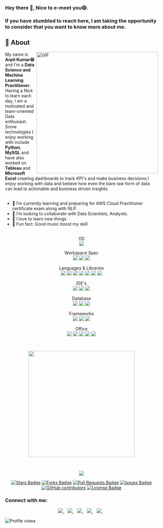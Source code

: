 <p align='center'>

### Hey there 👋, Nice to e-meet you😄.<br>
### If you have stumbled to reach here, I am taking the opportunity to consider that you want to know more about me.<br>
  
## 🧐 About
<img align="right" alt="GIF" src="https://physicsgurukul.files.wordpress.com/2019/02/character-1.gif" width="400px" />
  
My name is **Arpit Kumar😄** and I'm a **Data Science and Machine Learning Practitioner**. Having a Nick to learn each day, I am a motivated and team-oriented Data enthusiast. Some technologies I enjoy working with include **Python**, **MySQL** and have also worked on **Tableau** and **Microsoft Excel** creating dashboards to track KPI's and make business decisions.I enjoy working with data and believe how even the bare raw form of data can lead to actionable and business driven insights.<br><br>
- 🔭 I’m currently learning and preparing for AWS Cloud Practitioner certificate exam along with NLP.<br>
- 👯 I’m looking to collaborate with Data Scientists, Analysts.<br>
- 🌱  I love to learn new things. <br>
- 🎨  Fun fact: Good music boost my skill.<br><br>
<p align='center'>
  OS<br>
<img src="https://img.shields.io/badge/Windows-0078D6?style=for-the-badge&logo=windows&logoColor=white}" />
</p>
<p align='center'>
  Workspace Spec<br>
  <img src="https://img.shields.io/badge/Intel-Core_i5_10th-0071C5?style=for-the-badge&logo=intel&logoColor=white}" />
  <img src="https://img.shields.io/badge/RAM-16GB-%230071C5.svg?&style=for-the-badge&logoColor=white" />
  <img src="https://img.shields.io/badge/nvidia-gtx%201650-%2376B900.svg?&style=for-the-badge&logo=nvidia&logoColor=white" />
</p>
<p align='center'>
  Languages & Libraries<br>
  <img src="https://img.shields.io/badge/Python-FFD43B?style=for-the-badge&logo=python&logoColor=darkgreen}" />
  <img src="https://img.shields.io/badge/Numpy-777BB4?style=for-the-badge&logo=numpy&logoColor=white}" />
  <img src="https://img.shields.io/badge/Pandas-2C2D72?style=for-the-badge&logo=pandas&logoColor=white}" />
  <img src="https://img.shields.io/badge/Plotly-239120?style=for-the-badge&logo=plotly&logoColor=white}" />
  <img src="https://img.shields.io/badge/Keras-D00000?style=for-the-badge&logo=Keras&logoColor=white}" />
  <img src="https://img.shields.io/badge/HTML-239120?style=for-the-badge&logo=html5&logoColor=white}" />
  <img src="https://img.shields.io/badge/CSS-239120?&style=for-the-badge&logo=css3&logoColor=white}" />
</p>
<p align='center'>
  IDE's<br>
  <img src="https://img.shields.io/badge/Spyder-838485?style=for-the-badge&logo=spyder%20ide&logoColor=maroon}" />
  <img src="https://img.shields.io/badge/Colab-F9AB00?style=for-the-badge&logo=googlecolab&color=525252}" />
  <img src="https://img.shields.io/badge/Visual_Studio_Code-0078D4?style=for-the-badge&logo=visual%20studio%20code&logoColor=white}" />
 </p>
<p align='center'>
  Database<br>
  <img src="https://img.shields.io/badge/MySQL-00000F?style=for-the-badge&logo=mysql&logoColor=white}" />
  <img src="https://img.shields.io/badge/Microsoft%20SQL%20Sever-CC2927?style=for-the-badge&logo=microsoft%20sql%20server&logoColor=white}" />
  <img src="https://img.shields.io/badge/PostgreSQL-316192?style=for-the-badge&logo=postgresql&logoColor=white}" />
 </p>
<p align='center'>
  Frameworks<br>
  <img src="https://img.shields.io/badge/Jupyter-F37626.svg?&style=for-the-badge&logo=Jupyter&logoColor=white}" />
  <img src="https://img.shields.io/badge/Flask-000000?style=for-the-badge&logo=flask&logoColor=white}" />
  <img src="https://img.shields.io/badge/conda-342B029.svg?&style=for-the-badge&logo=anaconda&logoColor=white}" />
 </p>
<p align='center'>
  Office<br>
 <img src="https://img.shields.io/badge/Microsoft_Excel-217346?style=for-the-badge&logo=microsoft-excel&logoColor=white}" />
 <img src="https://img.shields.io/badge/Microsoft_PowerPoint-B7472A?style=for-the-badge&logo=microsoft-powerpoint&logoColor=white}" />
 <img src="https://img.shields.io/badge/Microsoft_Word-2B579A?style=for-the-badge&logo=microsoft-word&logoColor=white}" />
 <img src="https://img.shields.io/badge/Microsoft_Office-D83B01?style=for-the-badge&logo=microsoft-office&logoColor=white}" />
 <img src="https://img.shields.io/badge/Google%20Sheets-34A853?style=for-the-badge&logo=google-sheets&logoColor=white}" /><br>
</p><br>

<p align='center'>
  <a href="#"><img src="https://github-readme-stats.vercel.app/api?username=Arpit-DS&show_icons=true&count_private=true&theme=buefy" width="350"></a>  
</p><br>

<p align='center'>
  <a href="#"><img src="https://github-readme-stats.vercel.app/api/top-langs/?username=Arpit-DS&layout=compact")](https://github.com/Arpit-DS/github-readme-stats)
</p><br>
<p align='center'>
  <a href="https://github.com/Arpit-DS/awesome-github-profile-readme/stargazers"><img src="https://img.shields.io/github/stars/Arpit-DS/awesome-github-profile-readme" alt="Stars Badge"/></a>
  <a href="https://github.com/Arpit-DS/awesome-github-profile-readme/network/members"><img src="https://img.shields.io/github/forks/Arpit-DS/awesome-github-profile-readme" alt="Forks Badge"/></a>
  <a href="https://github.com/Arpit-DS/awesome-github-profile-readme/pulls"><img src="https://img.shields.io/github/issues-pr/Arpit-DS/awesome-github-profile-readme" alt="Pull Requests Badge"/></a>
  <a href="https://github.com/Arpit-DS/awesome-github-profile-readme/issues"><img src="https://img.shields.io/github/issues/Arpit-DS/awesome-github-profile-readme" alt="Issues
    Badge"/></a>
  <a href="https://github.com/Arpit-DS/awesome-github-profile-readme/graphs/contributors"><img alt="GitHub contributors" src="https://img.shields.io/github/contributors/Arpit-DS/awesome-github-profile-readme?color=2b9348"></a>
  <a href="https://github.com/Arpit-DS/awesome-github-profile-readme/blob/master/LICENSE"><img src="https://img.shields.io/github/license/Arpit-DS/awesome-github-profile-readme?color=2b9348" alt="License Badge"/></a>
    
### Connect with me:<br>
<p align='center'>
  <a href="https://github.com/Arpit-DS" />
    <img src="https://img.shields.io/badge/GitHub-100000?style=for-the-badge&logo=github&logoColor=white" />
  </a>&nbsp;&nbsp;
  <a href="https://www.linkedin.com/in/arpitkumar2505/">
    <img src="https://img.shields.io/badge/linkedin-%230077B5.svg?&style=for-the-badge&logo=linkedin&logoColor=white" />
  </a>&nbsp;&nbsp;
  <a href="https://www.instagram.com/arpit_kr_25/">
    <img src="https://img.shields.io/badge/instagram-%23E4405F.svg?&style=for-the-badge&logo=instagram&logoColor=white" />        
  </a>&nbsp;&nbsp;
  <a href="https://www.facebook.com/arpit.kumar.57">
    <img src="https://img.shields.io/badge/Facebook-1877F2?style=for-the-badge&logo=facebook&logoColor=white" />
  </a>&nbsp;&nbsp;
  <a href="https://www.kaggle.com/arpikr">
    <img src="https://img.shields.io/badge/Kaggle-20BEFF?style=for-the-badge&logo=Kaggle&logoColor=white" />
  </a>&nbsp;&nbsp;
<br>

![Profile views](https://gpvc.arturio.dev/Arpit-DS) 
